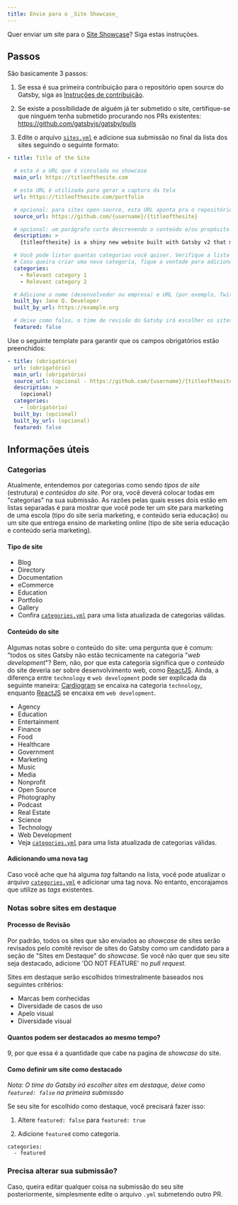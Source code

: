 ```yaml
---
title: Envie para o _Site Showcase_
---
```


Quer enviar um site para o [Site Showcase](/showcase/)? Siga estas instruções.

## Passos

São basicamente 3 passos:

1. Se essa é sua primeira contribuição para o repositório open source do Gatsby, siga as [Instruções de contribuição](/contributing/code-contributions/).

2. Se existe a possíbilidade de alguém já ter submetido o site, certifique-se que ninguém tenha submetido procurando nos PRs existentes: https://github.com/gatsbyjs/gatsby/pulls

3. Edite o arquivo [`sites.yml`](https://github.com/gatsbyjs/gatsby/blob/master/docs/sites.yml) e adicione sua submissão no final da lista dos sites seguindo o seguinte formato:

```yaml:title=docs/sites.yml
- title: Title of the Site

  # esta é a URL que é vinculada no showcase
  main_url: https://titleofthesite.com

  # esta URL é utilizada para gerar a captura da tela
  url: https://titleofthesite.com/portfolio

  # opcional: para sites open-source, esta URL aponta pra o repositório que contém o site
  source_url: https://github.com/{username}/{titleofthesite}

  # opcional: um parágrafo curto descrevendo o conteúdo e/ou propósito do site que irá aparecer no modal de visualização de detalhes e permalink para seu site
  description: >
    {titleofthesite} is a shiny new website built with Gatsby v2 that makes important contributions towards a faster web for everyone.

  # Você pode listar quantas categorias você quiser. Verifique a lista de categorias abaixo nessa documentação!
  # Caso queira criar uma nova categoria, fique a vontade para adicioná-la na lista abaixo.
  categories:
    - Relevant category 1
    - Relevant category 2

  # Adicione o nome (desenvolvedor ou empresa) e URL (por exemplo, Twitter, GitHub, portfólio) para ser usada na atribuição
  built_by: Jane Q. Developer
  built_by_url: https://example.org

  # deixe como falso, o time de revisão do Gatsby irá escolher os sites em destaque trimestralmente
  featured: false
```

Use o seguinte template para garantir que os campos obrigatórios estão preenchidos:

```yaml:title=docs/sites.yml
- title: (obrigatório)
  url: (obrigatório)
  main_url: (obrigatório)
  source_url: (opcional - https://github.com/{username}/{titleofthesite})
  description: >
    (opcional)
  categories:
    - (obrigatório)
  built_by: (opcional)
  built_by_url: (opcional)
  featured: false
```

## Informações úteis

### Categorias


Atualmente, entendemos por categorias como sendo _tipos de site_ (estrutura) e _conteúdos do site_. Por ora, você deverá colocar todas em "categorias" na sua submissão. As razões pelas quais esses dois estão em listas separadas é para mostrar que você pode ter um site para marketing de uma escola (tipo do site seria marketing, e conteúdo seria educação) ou um site que entrega ensino de marketing online (tipo de site seria educação e conteúdo seria marketing).


#### Tipo de site

- Blog
- Directory
- Documentation
- eCommerce
- Education
- Portfolio
- Gallery
- Confira [`categories.yml`](https://github.com/gatsbyjs/gatsby/blob/master/docs/categories.yml) para uma lista atualizada de categorias válidas.

#### Conteúdo do site

Algumas notas sobre o conteúdo do site: uma pergunta que é comum: "todos os sites Gatsby não estão tecnicamente na categoria "_web development_"? Bem, não, por que esta categoria significa que o _conteúdo_ do site deveria ser sobre desenvolvimento web, como [ReactJS](https://reactjs.org/). Ainda, a diferença entre `technology` e `web development` pode ser explicada da seguinte maneira: [Cardiogram](https://cardiogr.am/) se encaixa na categoria `technology`, enquanto [ReactJS](https://reactjs.org/) se encaixa em `web development`.

- Agency
- Education
- Entertainment
- Finance
- Food
- Healthcare
- Government
- Marketing
- Music
- Media
- Nonprofit
- Open Source
- Photography
- Podcast
- Real Estate
- Science
- Technology
- Web Development
- Veja [`categories.yml`](https://github.com/gatsbyjs/gatsby/blob/master/docs/categories.yml) para uma lista atualizada de categorias válidas.

#### Adicionando uma nova tag

Caso você ache que há alguma _tag_ faltando na lista, você pode atualizar o arquivo [`categories.yml`](https://github.com/gatsbyjs/gatsby/blob/master/docs/categories.yml) e adicionar uma tag nova. No entanto, encorajamos que utilize as _tags_ existentes.

### Notas sobre sites em destaque

#### Processo de Revisão

Por padrão, todos os sites que são enviados ao _showcase_ de sites serão revisados pelo comitê revisor de sites do Gatsby como um candidato para a seção de "Sites em Destaque" do _showcase_. Se você não quer que seu site seja destacado, adicione 'DO NOT FEATURE' no _pull request_.

Sites em destaque serão escolhidos trimestralmente baseados nos seguintes critérios:


- Marcas bem conhecidas
- Diversidade de casos de uso
- Apelo visual
- Diversidade visual

#### Quantos podem ser destacados ao mesmo tempo?

9, por que essa é a quantidade que cabe na pagina de _showcase_ do site.

#### Como definir um site como destacado

_Nota: O time do Gatsby irá escolher sites em destaque, deixe como `featured: false` na primeira submissão_

Se seu site for escolhido como destaque, você precisará fazer isso:

1.  Altere `featured: false` para `featured: true`

2.  Adicione `featured` como categoria.

```shell
categories:
  - featured
```

### Precisa alterar sua submissão?

Caso, queira editar qualquer coisa na submissão do seu site posteriormente, simplesmente edite o arquivo `.yml` submetendo outro PR.
